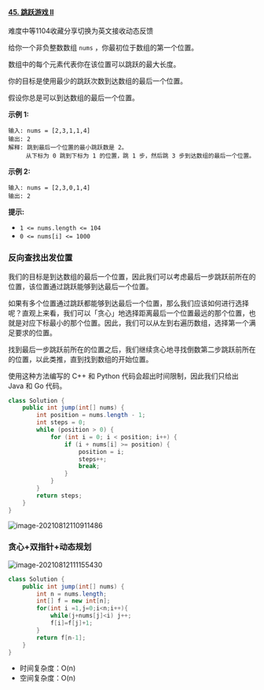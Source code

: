 #### [45. 跳跃游戏 II](https://leetcode-cn.com/problems/jump-game-ii/)

难度中等1104收藏分享切换为英文接收动态反馈

给你一个非负整数数组 `nums` ，你最初位于数组的第一个位置。

数组中的每个元素代表你在该位置可以跳跃的最大长度。

你的目标是使用最少的跳跃次数到达数组的最后一个位置。

假设你总是可以到达数组的最后一个位置。

 

**示例 1:**

```
输入: nums = [2,3,1,1,4]
输出: 2
解释: 跳到最后一个位置的最小跳跃数是 2。
     从下标为 0 跳到下标为 1 的位置，跳 1 步，然后跳 3 步到达数组的最后一个位置。
```

**示例 2:**

```
输入: nums = [2,3,0,1,4]
输出: 2
```

 

**提示:**

- `1 <= nums.length <= 104`
- `0 <= nums[i] <= 1000`

### 反向查找出发位置

我们的目标是到达数组的最后一个位置，因此我们可以考虑最后一步跳跃前所在的位置，该位置通过跳跃能够到达最后一个位置。

如果有多个位置通过跳跃都能够到达最后一个位置，那么我们应该如何进行选择呢？直观上来看，我们可以「贪心」地选择距离最后一个位置最远的那个位置，也就是对应下标最小的那个位置。因此，我们可以从左到右遍历数组，选择第一个满足要求的位置。

找到最后一步跳跃前所在的位置之后，我们继续贪心地寻找倒数第二步跳跃前所在的位置，以此类推，直到找到数组的开始位置。

使用这种方法编写的 C++ 和 Python 代码会超出时间限制，因此我们只给出 Java 和 Go 代码。

```java
class Solution {
    public int jump(int[] nums) {
        int position = nums.length - 1;
        int steps = 0;
        while (position > 0) {
            for (int i = 0; i < position; i++) {
                if (i + nums[i] >= position) {
                    position = i;
                    steps++;
                    break;
                }
            }
        }
        return steps;
    }
}
```

![image-20210812110911486](C:\Users\solfeng\AppData\Roaming\Typora\typora-user-images\image-20210812110911486.png)

### 贪心+双指针+动态规划

![image-20210812111155430](C:\Users\solfeng\AppData\Roaming\Typora\typora-user-images\image-20210812111155430.png)

```java
class Solution {
    public int jump(int[] nums) {
        int n = nums.length;
        int[] f = new int[n]; 
        for(int i =1,j=0;i<n;i++){
            while(j+nums[j]<i) j++;
            f[i]=f[j]+1;
        }
        return f[n-1];
    }
}
```

- 时间复杂度：O(n)
- 空间复杂度：O(n)